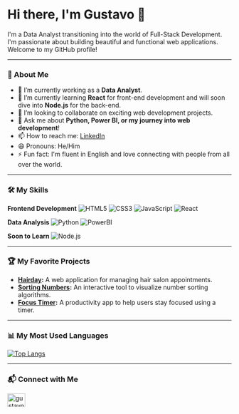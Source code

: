 # Hi there, I'm Gustavo 👋

I'm a Data Analyst transitioning into the world of Full-Stack Development. I'm passionate about building beautiful and functional web applications. Welcome to my GitHub profile!

---

### 🚀 About Me

- 🔭 I’m currently working as a **Data Analyst**.
- 🌱 I’m currently learning **React** for front-end development and will soon dive into **Node.js** for the back-end.
- 👯 I’m looking to collaborate on exciting web development projects.
- 💬 Ask me about **Python, Power BI, or my journey into web development**!
- 📫 How to reach me: [LinkedIn](https://www.linkedin.com/in/gustavo-santos-744549234/)
- 😄 Pronouns: He/Him
- ⚡ Fun fact: I'm fluent in English and love connecting with people from all over the world.

---

### 🛠️ My Skills

**Frontend Development**
![HTML5](https://img.shields.io/badge/html5-%23E34F26.svg?style=for-the-badge&logo=html5&logoColor=white)
![CSS3](https://img.shields.io/badge/css3-%231572B6.svg?style=for-the-badge&logo=css3&logoColor=white)
![JavaScript](https://img.shields.io/badge/javascript-%23323330.svg?style=for-the-badge&logo=javascript&logoColor=%23F7DF1E)
![React](https://img.shields.io/badge/react-%2320232a.svg?style=for-the-badge&logo=react&logoColor=%2361DAFB)

**Data Analysis**
![Python](https://img.shields.io/badge/python-3670A0?style=for-the-badge&logo=python&logoColor=ffdd54)
![PowerBI](https://img.shields.io/badge/Power%20BI-F2C811?style=for-the-badge&logo=powerbi&logoColor=black)

**Soon to Learn**
![Node.js](https://img.shields.io/badge/node.js-6DA55F?style=for-the-badge&logo=node.js&logoColor=white)


---

### 🏆 My Favorite Projects

- **[Hairday](https://github.com/Batavoo/hairday):** A web application for managing hair salon appointments.
- **[Sorting Numbers](https://github.com/Batavoo/sorting-numbers):** An interactive tool to visualize number sorting algorithms.
- **[Focus Timer](https://github.com/Batavoo/focus_timer):** A productivity app to help users stay focused using a timer.

---

### 📊 My Most Used Languages

[![Top Langs](https://github-readme-stats.vercel.app/api/top-langs/?username=Batavoo&layout=compact&theme=radical&hide=jupyter%20notebook)](https://github.com/anuraghazra/github-readme-stats)

---

### 📬 Connect with Me

<p align="left">
<a href="https://linkedin.com/in/gustavo-santos-744549234/" target="blank"><img align="center" src="https://raw.githubusercontent.com/rahuldkjain/github-profile-readme-generator/master/src/images/icons/Social/linked-in-alt.svg" alt="gustavo-santos-744549234" height="30" width="40" /></a>
&nbsp;&nbsp;
</p>
